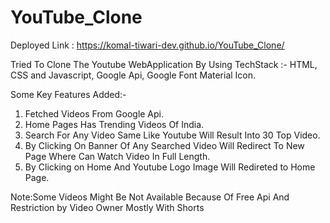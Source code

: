 # YouTube_Clone

Deployed Link : https://komal-tiwari-dev.github.io/YouTube_Clone/

Tried To Clone The Youtube WebApplication By Using TechStack :- HTML, CSS and Javascript, Google Api, Google Font Material Icon.

Some Key Features Added:-
1) Fetched Videos From Google Api.
2) Home Pages Has Trending Videos Of India.
3) Search For Any Video Same Like Youtube Will Result Into 30 Top Video.
4) By Clicking On Banner Of Any Searched Video Will Redirect To New Page Where Can Watch Video In Full Length.
5) By Clicking on Home And Youtube Logo Image Will Redireted to Home Page.

Note:Some Videos Might Be Not Available Because Of Free Api And Restriction by Video Owner Mostly With Shorts
